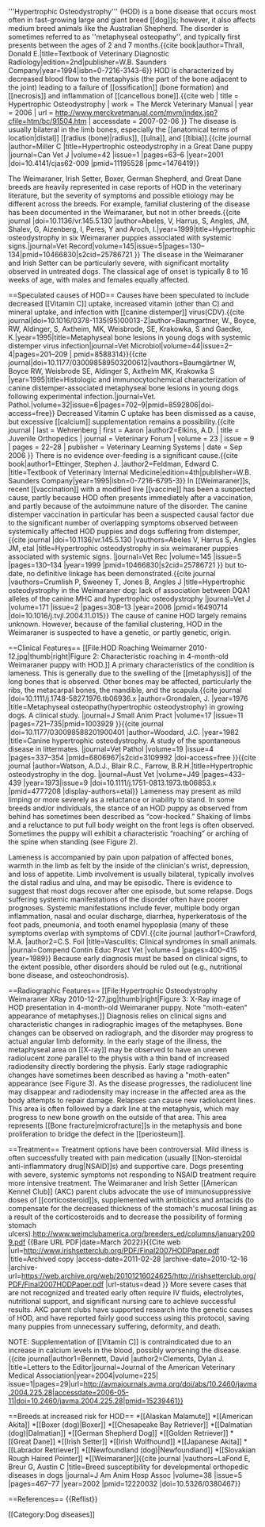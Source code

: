 '''Hypertrophic Osteodystrophy''' (HOD) is a bone disease that occurs most often in fast-growing large and giant breed [[dog]]s; however, it also affects medium breed animals like the Australian Shepherd. The disorder is sometimes referred to as ''metaphyseal osteopathy'', and typically first presents between the ages of 2 and 7 months.<ref name=Thrall_1994>{{cite book|author=Thrall, Donald E.|title=Textbook of Veterinary Diagnostic Radiology|edition=2nd|publisher=W.B. Saunders Company|year=1994|isbn=0-7216-3143-6}}</ref>   HOD is characterized by decreased blood flow to the metaphysis (the part of the bone adjacent to the joint) leading to a failure of [[ossification]] (bone formation) and [[necrosis]] and inflammation of [[cancellous bone]].<ref>{{cite web | title = Hypertrophic Osteodystrophy | work = The Merck Veterinary Manual | year = 2006 | url = http://www.merckvetmanual.com/mvm/index.jsp?cfile=htm/bc/91504.htm | accessdate = 2007-02-06 }}</ref>  The disease is usually bilateral in the limb bones, especially the [[anatomical terms of location|distal]] [[radius (bone)|radius]], [[ulna]], and [[tibia]].<ref name=canvet>{{cite journal |author=Miller C |title=Hypertrophic osteodystrophy in a Great Dane puppy |journal=Can Vet J |volume=42 |issue=1 |pages=63–6 |year=2001 |doi=10.4141/cjas62-009 |pmid=11195528 |pmc=1476419}}</ref>

The Weimaraner, Irish Setter, Boxer, German Shepherd, and Great Dane breeds are heavily represented in case reports of HOD in the veterinary literature, but the severity of symptoms and possible etiology may be different across the breeds.  For example, familial clustering of the disease has been documented in the Weimaraner, but not in other breeds.<ref>{{cite journal |doi=10.1136/vr.145.5.130 |author=Abeles, V, Harrus, S, Angles, JM, Shalev, G, Aizenberg, I, Peres, Y and Aroch, I.|year=1999|title=Hypertrophic osteodystrophy in six Weimaraner puppies associated with systemic signs.|journal=Vet Record|volume=145|issue=5|pages=130–134|pmid=10466830|s2cid=25786721 }}</ref>   The disease in the Weimaraner and Irish Setter can be particularly severe, with significant mortality observed in untreated dogs.  The classical age of onset is typically 8 to 16 weeks of age, with males and females equally affected.

==Speculated causes of HOD==
Causes have been speculated to include decreased [[Vitamin C]] uptake, increased vitamin (other than C) and mineral uptake, and infection with [[canine distemper]] virus(CDV).<ref name=Thrall_1994/><ref>{{cite journal|doi=10.1016/0378-1135(95)00013-Z|author=Baumgartner, W., Boyce, RW, Aldinger, S, Axtheim, MK, Weisbrode, SE, Krakowka, S and Gaedke, K.|year=1995|title=Metaphyseal bone lesions in young dogs with systemic distemper virus infection|journal=Vet Microbiol|volume=44|issue=2–4|pages=201–209 | pmid=8588314}}</ref><ref>{{cite journal|doi=10.1177/030098589503200612|vauthors=Baumgärtner W, Boyce RW, Weisbrode SE, Aldinger S, Axthelm MK, Krakowka S |year=1995|title=Histologic and immunocytochemical characterization of canine distemper-associated metaphyseal bone lesions in young dogs following experimental infection.|journal=Vet. Pathol.|volume=32|issue=6|pages=702–9|pmid=8592806|doi-access=free}}</ref> Decreased Vitamin C uptake has been dismissed as a cause, but excessive [[calcium]] supplementation remains a possibility.<ref name=forum>{{cite journal | last = Wehrenberg | first = Aaron |author2=Elkins, A.D.  | title = Juvenile Orthopedics | journal = Veterinary Forum | volume = 23 | issue = 9 | pages = 22–28 | publisher = Veterinary Learning Systems | date = Sep 2006 }}</ref>  There is no evidence over-feeding is a significant cause.<ref name=Ettinger_1995>{{cite book|author1=Ettinger, Stephen J. |author2=Feldman, Edward C. |title=Textbook of Veterinary Internal Medicine|edition=4th|publisher=W.B. Saunders Company|year=1995|isbn=0-7216-6795-3}}</ref>  In [[Weimaraner]]s, recent [[vaccination]] with a modified live [[vaccine]] has been a suspected cause, partly because HOD often presents immediately after a vaccination, and partly because of the autoimmune nature of the disorder.  The canine distemper vaccination in particular has been a suspected causal factor due to the significant number of overlapping symptoms observed between systemically affected HOD puppies and dogs suffering from distemper,<ref>{{cite journal |doi=10.1136/vr.145.5.130  |vauthors=Abeles V, Harrus S, Angles JM, etal |title=Hypertrophic osteodystrophy in six weimaraner puppies associated with systemic signs. |journal=Vet Rec |volume=145 |issue=5 |pages=130–134 |year=1999 |pmid=10466830|s2cid=25786721 }}</ref>  but to-date, no definitive linkage has been demonstrated.<ref>{{cite journal |vauthors=Crumlish P, Sweeney T, Jones B, Angles J |title=Hypertrophic osteodystrophy in the Weimaraner dog: lack of association between DQA1 alleles of the canine MHC and hypertrophic osteodystrophy |journal=Vet J |volume=171 |issue=2 |pages=308–13 |year=2006 |pmid=16490714 |doi=10.1016/j.tvjl.2004.11.015}}</ref>  The cause of canine HOD largely remains unknown.  However, because of the familial clustering, HOD in the Weimaraner is suspected to have a genetic, or partly genetic, origin.

==Clinical Features==
[[File:HOD Roaching Weimarner 2010-12.jpg|thumb|right|Figure 2:  Characteristic roaching in 4-month-old Weimaraner puppy with HOD.]]
A primary characteristics of the condition is lameness.  This is generally due to the swelling of the [[metaphysis]] of the long bones that is observed.  Other bones may be affected, particularly the ribs, the metacarpal bones, the mandible, and the scapula.<ref name="Grondalen1976">{{cite journal |doi=10.1111/j.1748-5827.1976.tb06936.x |author=Grondalen, J. |year=1976 |title=Metaphyseal osteopathy(hypertrophic osteodystrophy) in growing dogs. A clinical study. |journal=J Small Anim Pract |volume=17 |issue=11 |pages=721–735|pmid=1003929 }}</ref><ref name="Woodard1982">{{cite journal |doi=10.1177/030098588201900401 |author=Woodard, J.C. |year=1982 |title=Canine hypertrophic osteodystrophy. A study of the spontaneous disease in littermates. |journal=Vet Pathol |volume=19 |issue=4 |pages=337–354 |pmid=6806967|s2cid=3109992 |doi-access=free }}</ref><ref name="Watson1973">{{cite journal |author=Watson, A.D.J., Blair R.C., Farrow, B.R.H.|title=Hypertrophic osteodystrophy in the dog. |journal=Aust Vet  |volume=J49 |pages=433–439 |year=1973|issue=9 |doi=10.1111/j.1751-0813.1973.tb06853.x |pmid=4777208 |display-authors=etal}}</ref>   Lameness may present as mild limping or more severely as a reluctance or inability to stand.  In some breeds and/or individuals, the stance of an HOD puppy as observed from behind has sometimes been described as “cow-hocked.”  Shaking of limbs and a reluctance to put full body weight on the front legs is often observed.  Sometimes the puppy will exhibit a characteristic “roaching” or arching of the spine when standing (see Figure 2).

Lameness is accompanied by pain upon palpation of affected bones, warmth in the limb as felt by the inside of the clinician's wrist, depression, and loss of appetite.  Limb involvement is usually bilateral, typically involves the distal radius and ulna, and may be episodic.  There is evidence to suggest that most dogs recover after one episode, but some relapse.<ref name=canvet/><ref name="Grondalen1976" />  Dogs suffering systemic manifestations of the disorder often have poorer prognoses.  Systemic manifestations include fever, multiple body organ inflammation, nasal and ocular discharge, diarrhea, hyperkeratosis of the foot pads, pneumonia, and tooth enamel hypoplasia (many of these symptoms overlap with symptoms of CDV).<ref name="Grondalen1976" /><ref name="Woodard1982" /><ref name="Watson1973" /><ref>{{cite journal |author1=Crawford, M.A. |author2=C.S. Foil |title=Vasculitis: Clinical syndromes in small animals. |journal=Compend Contin Educ Pract Vet |volume=4 |pages=400–415 |year=1989}}</ref>  Because early diagnosis must be based on clinical signs, to the extent possible, other disorders should be ruled out (e.g., nutritional bone disease, and osteochondrosis).

==Radiographic Features==
[[File:Hypertrophic Osteodystrophy Weimaraner XRay 2010-12-27.jpg|thumb|right|Figure 3:  X-Ray image of HOD presentation in 4-month-old Weimaraner puppy.  Note "moth-eaten" appearance of metaphyses.]]
Diagnosis relies on clinical signs and characteristic changes in radiographic images of the metaphyses.  Bone changes can be observed on radiograph, and the disorder may progress to actual angular limb deformity.  In the early stage of the illness, the metaphyseal area on [[X-ray]] may be observed to have an uneven radiolucent zone parallel to the physis with a thin band of increased radiodensity directly bordering the physis.  Early stage radiographic changes have sometimes been described as having a "moth-eaten" appearance (see Figure 3).  As the disease progresses, the radiolucent line may disappear and radiodensity may increase in the affected area as the body attempts to repair damage.  Relapses can cause new radiolucent lines.  This area is often followed by a dark line at the metaphysis, which may progress to new bone growth on the outside of that area.  This area represents [[Bone fracture|microfracture]]s in the metaphysis and bone proliferation to bridge the defect in the [[periosteum]].<ref name=forum/>

==Treatment==
Treatment options have been controversial.  Mild illness is often successfully treated with pain medication (usually [[Non-steroidal anti-inflammatory drug|NSAID]]s) and supportive care.   Dogs presenting with severe, systemic symptoms not responding to NSAID treatment require more intensive treatment.  The Weimaraner and Irish Setter [[American Kennel Club]] (AKC) parent clubs advocate the use of immunosuppressive doses of [[corticosteroid]]s, supplemented with antibiotics and antacids (to compensate for the decreased thickness of the stomach's mucosal lining as a result of the corticosteroids and to decrease the possibility of forming stomach ulcers).<ref>http://www.weimclubamerica.org/breeders_ed/columns/january2009.pdf {{Bare URL PDF|date=March 2022}}</ref><ref>{{Cite web |url=http://www.irishsetterclub.org/PDF/Final2007HODPaper.pdf |title=Archived copy |access-date=2011-02-28 |archive-date=2010-12-16 |archive-url=https://web.archive.org/web/20101216024625/http://irishsetterclub.org/PDF/Final2007HODPaper.pdf |url-status=dead }}</ref>  More severe cases that are not recognized and treated early often require IV fluids, electrolytes, nutritional support, and significant nursing care to achieve successful results.  AKC parent clubs have supported research into the genetic causes of HOD, and have reported fairly good success using this protocol, saving many puppies from unnecessary suffering, deformity, and death.

NOTE:  Supplementation of [[Vitamin C]] is contraindicated due to an increase in calcium levels in the blood, possibly worsening the disease.<ref>{{cite journal|author1=Bennett, David |author2=Clements, Dylan J. |title=Letters to the Editor|journal=Journal of the American Veterinary Medical Association|year=2004|volume=225| issue=1|pages=29|url=http://avmajournals.avma.org/doi/abs/10.2460/javma.2004.225.28|accessdate=2006-05-11|doi=10.2460/javma.2004.225.28|pmid=15239461}}</ref>

==Breeds at increased risk for HOD==
*[[Alaskan Malamute]]
*[[American Akita]]
*[[Boxer (dog)|Boxer]]
*[[Chesapeake Bay Retriever]]
*[[Dalmatian (dog)|Dalmatian]]
*[[German Shepherd Dog]]
*[[Golden Retriever]]
*[[Great Dane]]
*[[Irish Setter]]
*[[Irish Wolfhound]]
*[[Japanese Akita]]
*[[Labrador Retriever]]
*[[Newfoundland (dog)|Newfoundland]]
*[[Slovakian Rough Haired Pointer]]
*[[Weimaraner]]<ref>{{cite journal |vauthors=LaFond E, Breur G, Austin C |title=Breed susceptibility for developmental orthopedic diseases in dogs |journal=J Am Anim Hosp Assoc |volume=38 |issue=5 |pages=467–77 |year=2002 |pmid=12220032 |doi=10.5326/0380467}}</ref>

==References==
{{Reflist}}

[[Category:Dog diseases]]